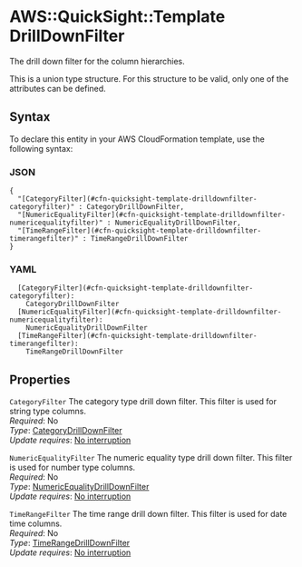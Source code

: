 # AWS::QuickSight::Template DrillDownFilter<a name="aws-properties-quicksight-template-drilldownfilter"></a>

The drill down filter for the column hierarchies\.

This is a union type structure\. For this structure to be valid, only one of the attributes can be defined\.

## Syntax<a name="aws-properties-quicksight-template-drilldownfilter-syntax"></a>

To declare this entity in your AWS CloudFormation template, use the following syntax:

### JSON<a name="aws-properties-quicksight-template-drilldownfilter-syntax.json"></a>

```
{
  "[CategoryFilter](#cfn-quicksight-template-drilldownfilter-categoryfilter)" : CategoryDrillDownFilter,
  "[NumericEqualityFilter](#cfn-quicksight-template-drilldownfilter-numericequalityfilter)" : NumericEqualityDrillDownFilter,
  "[TimeRangeFilter](#cfn-quicksight-template-drilldownfilter-timerangefilter)" : TimeRangeDrillDownFilter
}
```

### YAML<a name="aws-properties-quicksight-template-drilldownfilter-syntax.yaml"></a>

```
  [CategoryFilter](#cfn-quicksight-template-drilldownfilter-categoryfilter): 
    CategoryDrillDownFilter
  [NumericEqualityFilter](#cfn-quicksight-template-drilldownfilter-numericequalityfilter): 
    NumericEqualityDrillDownFilter
  [TimeRangeFilter](#cfn-quicksight-template-drilldownfilter-timerangefilter): 
    TimeRangeDrillDownFilter
```

## Properties<a name="aws-properties-quicksight-template-drilldownfilter-properties"></a>

`CategoryFilter`  <a name="cfn-quicksight-template-drilldownfilter-categoryfilter"></a>
The category type drill down filter\. This filter is used for string type columns\.  
*Required*: No  
*Type*: [CategoryDrillDownFilter](aws-properties-quicksight-template-categorydrilldownfilter.md)  
*Update requires*: [No interruption](https://docs.aws.amazon.com/AWSCloudFormation/latest/UserGuide/using-cfn-updating-stacks-update-behaviors.html#update-no-interrupt)

`NumericEqualityFilter`  <a name="cfn-quicksight-template-drilldownfilter-numericequalityfilter"></a>
The numeric equality type drill down filter\. This filter is used for number type columns\.  
*Required*: No  
*Type*: [NumericEqualityDrillDownFilter](aws-properties-quicksight-template-numericequalitydrilldownfilter.md)  
*Update requires*: [No interruption](https://docs.aws.amazon.com/AWSCloudFormation/latest/UserGuide/using-cfn-updating-stacks-update-behaviors.html#update-no-interrupt)

`TimeRangeFilter`  <a name="cfn-quicksight-template-drilldownfilter-timerangefilter"></a>
The time range drill down filter\. This filter is used for date time columns\.  
*Required*: No  
*Type*: [TimeRangeDrillDownFilter](aws-properties-quicksight-template-timerangedrilldownfilter.md)  
*Update requires*: [No interruption](https://docs.aws.amazon.com/AWSCloudFormation/latest/UserGuide/using-cfn-updating-stacks-update-behaviors.html#update-no-interrupt)